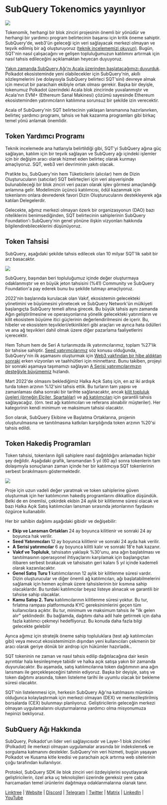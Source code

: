 # SubQuery Tokenomics yayınlıyor

![](https://miro.medium.com/max/1400/1*e42FM0TsNgOM3VacoctOzQ.png)

Tokenomik, herhangi bir blok zinciri projesinin önemli bir yönüdür ve herhangi bir yardımcı program belirtecinin başarısı için kritik öneme sahiptir. SubQuery'de, web3'ün geleceği için veri sağlayacak merkezi olmayan ve teşvik edilmiş bir ağ oluşturuyoruz ([teknik incelememizi okuyun)](https://static.subquery.network/whitepaper.pdf). Bugün, SQT'nin nasıl çalışacağını ve gelişen topluluğumuzun katılımını artırmak için nasıl tahsis edileceğini açıklamaktan heyecan duyuyoruz.

[Yakın zamanda SubQuery Ağı'nı Acala üzerinden başlatacağımızı duyurduk](./20211220-tokenomics.md). Polkadot ekosisteminde yeni olabilecekler için SubQuery'nin, akıllı sözleşmelerini (ve dolayısıyla SubQuery belirteci SQT'sini) devreye almak için mevcut bir parachain ekibiyle ortak olması gerekir. Başka bir deyişle, tokenumuz Polkadot üzerindeki Acala blok zincirinde yuvalanmıştır ve Acala'nın EVM+ (Ethereum Sanal Makinesi) çözümü sayesinde Ethereum ekosisteminden yatırımcıların katılımına sorunsuz bir şekilde izin verecektir.

Acala of SubQuery'nin SQT belirtecinin yaklaşan lansmanına hazırlanırken, belirteç yardımcı programı, tahsis ve hak kazanma programları gibi birkaç temel yönü anlamak önemlidir.

## Token Yardımcı Programı

Teknik incelemede ana hatlarıyla belirtildiği gibi, SQT'yi SubQuery ağına güç sağlayan, katılım için bir teşvik sağlayan ve SubQuery ağı içindeki işlemler için bir değişim aracı olarak hizmet eden belirteç olarak kurmayı amaçlıyoruz. SQT, web3 veri devriminin yakıtı olacak.

Pratikte bu, SubQuery'nin hem Tüketicilerin (alıcılar) hem de Dizin Oluşturucuların (satıcılar) SQT belirteçleri için veri alışverişinde bulunabileceği bir blok zinciri veri pazarı olarak işlev görmesi amaçlandığı anlamına gelir. Modelimizin üçüncü katılımcısı, ödül kazanmak için tokenlarını onlara devrederek favori Dizin Oluşturucularını destekleyerek ağa katılan Delegelerdir.

Gelecekte, ağımız merkezi olmayan özerk bir organizasyonun (DAO) bazı niteliklerini benimsediğinden, SQT belirtecinin sahiplerinin SubQuery Foundation'ı SubQuery'nin genel yönüne ilişkin vizyonları hakkında bilgilendirebileceklerini düşünüyoruz.

## Token Tahsisi

SubQuery, aşağıdaki şekilde tahsis edilecek olan 10 milyar SQT'lik sabit bir arz basacaktır.

![](https://miro.medium.com/max/1400/0*eG2TM3J0NZDaT14m)

SubQuery, başından beri topluluğumuz içinde değer oluşturmaya odaklanmıştır ve en büyük jeton tahsisini (%41) Community ve SubQuery Foundation'a pay ederek bunu bu şekilde tutmayı amaçlıyoruz.

2022'nin başlarında kurulacak olan Vakıf, ekosistemin gelecekteki yönetimini ve büyümesini yönetecek ve SubQuery Network'ün mülkiyeti başlangıçta SubQuery temeli altına girecek. Bu büyük tahsis aynı zamanda Ağın geliştirilmesine ve operasyonlarına yönelik gelecekteki yatırımların ve kilit ekosistem büyüme itici güçlerinin değerlendirilmesini de içerir. Bu, hibeler ve ekosistem teşvikleri/etkinlikleri gibi araçları ve ayrıca hata ödülleri ve ana ağ teşvikleri dahil olmak üzere diğer pazarlama faaliyetlerini içerecektir.

Hem Tohum hem de Seri A turlarımızda ilk yatırımcılarımız, toplam %27'lik bir tahsise sahiptir. [Seed yatırımcılarımız](./20210312-SubQuery-Raises-%241.8M-Seed-Round-for-Future-Expansion.md) söz konusu olduğunda, SubQuery'nin ilk aşamasını oluşturmak için [Web3 vakfından bir hibe aldıktan sonraki](./20210207-SubQuery-Delivers-Its-Open-Source-SDK-Following-a-Web3-Foundation-Grant.md) erken vizyonları ve taahhütleri için minnettarız. Bunu takiben, projeyi bir sonraki aşamaya taşımamızı sağlayan [A Serisi yatırımcılarımızın desteğiyle büyümemiz](./20210908-SubQuery-Announces-US%249-Million-Funding-Round.md) hızlandı.

Mart 2022'de olmasını beklediğimiz Halka Açık Satış için, en az iki ardışık turda token arzının %12'sini tahsis ettik. Bu turların tam yapısı ve zamanlaması daha sonraki bir tarihte sağlanacaktır, ancak [kilit topluluk üyeleri (örneğin Elçiler, Spartalılar)](./20210713-Introducing-the-SubQuery-Ambassador-Program.md) ve [ağ katılımcıları](./20211202-indexer-invitation.md) için garantili tahsis sağlayacağız. (örn. test ağı katılımcıları ve referans alınabilir müşteriler). Her kategorinin kendi minimum ve maksimum tahsisi olacaktır.

Son olarak, SubQuery Ekibine ve Başlatma Ortaklarına, projenin oluşturulmasına ve tanıtılmasına katkıları karşılığında token arzının %20'si tahsis edildi.

## Token Hakediş Programları

Token tahsisi, tokenların ilgili sahiplere nasıl dağıtıldığını anlamadan hiçbir şey değildir. Aşağıdaki grafik, lansmandan 5 yıl (60 ay) sonra tokenlerin tam dolaşımıyla sonuçlanan zaman içinde her bir katılımcıya SQT tokenlerinin serbest bırakılmasını göstermektedir.

![](https://miro.medium.com/max/1400/0*mfIBkH4SjFZgGuIq)

Proje için uzun vadeli değer yaratmak ve token sahiplerine güven oluşturmak için her katılımcının hakediş programlarını dikkatlice düşündük. Belki de en önemlisi, çekirdek ekibin 24 aylık bir kilitlenme süresi olacak ve bazı Halka Açık Satış katılımcıları lansman sırasında jetonlarının faydasını özgürce kullanabilir.

Her bir sahibin dağılımı aşağıdaki gibidir ve değişebilir:

- **Ekip ve Lansman Ortakları** 24 ay boyunca kilitlenir ve sonraki 24 ay boyunca hak verilir.
- **Seed Yatırımcıları** 12 ay boyunca kilitlenir ve sonraki 24 ayda hak verilir.
- **A Serisi yatırımcılar** 6 ay boyunca kilitli kalır ve sonraki 18'e hak kazanır.
- **Vakıf ve Topluluk**, tahsisatın yaklaşık %30'unu, ana ağın başlatılması ve tanıtılmasının operasyonel ihtiyaçlarını karşılamak için başlangıçtan itibaren serbest bırakacak ve tahsisatın geri kalanı 5 yıl içinde kademeli olarak kazanılacaktır.
- **Genel Satış Turu 1** katılımcılarının 12 aylık bir kilitlenme süresi vardır. Dizin oluşturucular ve diğer önemli ağ katılımcıları, ağı başlatabilmelerini sağlamak için hemen açılmak üzere tahsislerinin bir kısmına sahip olacaklardır. Bu turdaki katılımcılar beyaz listeye alınacak ve garantili bir tahsise sahip olacaklar.
- **Kamu Satışı 2. Turu** katılımcılarının kilitlenme süresi yoktur. Bu tur, fırlatma rampası platformunda KYC gereksinimlerini geçen tüm kullanıcılara açıktır. Bu tur, minimum ve maksimum tahsis ile "ilk gelen alır" şeklindedir. Bu bağlamda, dağıtımı daha adil hale getirmek için daha fazla katılımcı çekmeyi hedefliyoruz. Bu konuda daha fazla bilgi gelecekte gelebilir

Ayrıca ağımız için stratejik öneme sahip topluluklara (test ağı katılımcıları gibi) veya mevcut ekosistemimizin dışından yeni kullanıcıları çekmenin bir aracı olarak geriye dönük bir airdrop için hükümler hazırladık..

SQT tokeninin ne zaman ve nasıl tahsis edilip dağıtılacağına dair kesin ayrıntılar hala kesinleşmeye tabidir ve halka açık satışa yakın bir zamanda duyurulacaktır. Bu aşamada, satış katılımcılarına token dağıtımının ana ağın lansmanı ile gerçekleşeceğini tahmin ediyoruz. Başka bir deyişle, satış ve token dağıtımı arasında, token listeleme tarihi ile uyumlu olacak bir bekleme süresi olacaktır.

SQT'nin listelenmesi için, herkesin SubQuery Ağı'na katılmasını mümkün olduğunca kolaylaştırmak için merkezi olmayan (DEX) ve merkezileştirilmiş borsalarda (CEX) bulunmayı planlıyoruz. Geliştiricilerin geleceğin merkezi olmayan uygulamalarını oluşturmalarına yardımcı olma misyonumuza hepinizi bekliyoruz.

## SubQuery Ağı Hakkında

SubQuery, Polkadot'un lider veri sağlayıcısıdır ve Layer-1 blok zincirleri (Polkadot) ile merkezi olmayan uygulamalar arasında bir indeksleme& ve sorgulama katmanını destekler. SubQuery'nin veri hizmeti, bugün yaşayan Polkadot ve Kusama kitle kredisi ve parachain açık artırma web sitelerinin çoğu tarafından kullanılıyor.

Protokol, SubQuery SDK ile blok zinciri veri özdeyişlerini soyutlayarak geliştiricilerin, özel arka uç teknolojileri üzerinde gereksiz yere çaba harcamadan temel ürünlerini dağıtmaya odaklanmalarına olanak tanır.

​​​​[Linktree](https://linktr.ee/subquerynetwork) | [Website](https://subquery.network/) | [Discord](https://discord.com/invite/78zg8aBSMG) | [Telegram](https://t.me/subquerynetwork) | [Twitter](https://twitter.com/subquerynetwork) | [Matrix](https://matrix.to/#/#subquery:matrix.org) | [LinkedIn](https://www.linkedin.com/company/subquery) | [YouTube](https://www.youtube.com/channel/UCi1a6NUUjegcLHDFLr7CqLw)

